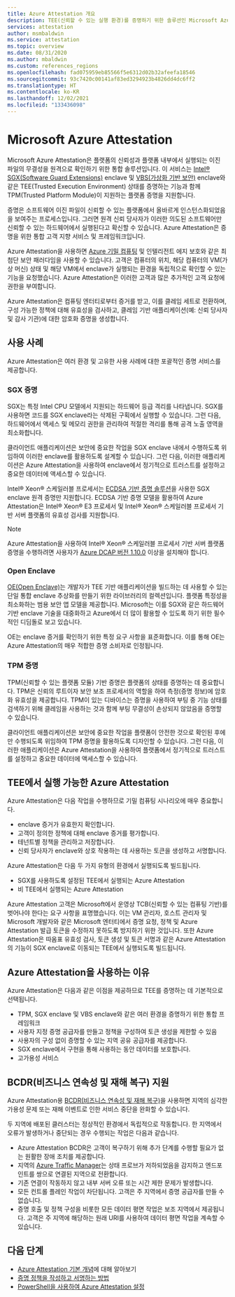 ```yaml
---
title: Azure Attestation 개요
description: TEE(신뢰할 수 있는 실행 환경)를 증명하기 위한 솔루션인 Microsoft Azure Attestation에 대한 개요입니다.
services: attestation
author: msmbaldwin
ms.service: attestation
ms.topic: overview
ms.date: 08/31/2020
ms.author: mbaldwin
ms.custom: references_regions
ms.openlocfilehash: fad075959eb85566f5e6312d02b32afeefa18546
ms.sourcegitcommit: 93c7420c00141af83ed3294923b4826dd4dc6ff2
ms.translationtype: HT
ms.contentlocale: ko-KR
ms.lasthandoff: 12/02/2021
ms.locfileid: "133436098"
---
```

# <a name="microsoft-azure-attestation"></a>Microsoft Azure Attestation 

Microsoft Azure Attestation은 플랫폼의 신뢰성과 플랫폼 내부에서 실행되는 이진 파일의 무결성을 원격으로 확인하기 위한 통합 솔루션입니다. 이 서비스는 [Intel® SGX(Software Guard Extensions)](https://www.intel.com/content/www/us/en/architecture-and-technology/software-guard-extensions.html) enclave 및 [VBS(가상화 기반 보안)](/windows-hardware/design/device-experiences/oem-vbs) enclave와 같은 TEE(Trusted Execution Environment) 상태를 증명하는 기능과 함께 TPM(Trusted Platform Module)이 지원하는 플랫폼 증명을 지원합니다. 

증명은 소프트웨어 이진 파일이 신뢰할 수 있는 플랫폼에서 올바르게 인스턴스화되었음을 보여주는 프로세스입니다. 그러면 원격 신뢰 당사자가 이러한 의도된 소프트웨어만 신뢰할 수 있는 하드웨어에서 실행된다고 확신할 수 있습니다. Azure Attestation은 증명을 위한 통합 고객 지향 서비스 및 프레임워크입니다.

Azure Attestation을 사용하면 [Azure 기밀 컴퓨팅](../confidential-computing/overview.md) 및 인텔리전트 에지 보호와 같은 최첨단 보안 패러다임을 사용할 수 있습니다. 고객은 컴퓨터의 위치, 해당 컴퓨터의 VM(가상 머신) 상태 및 해당 VM에서 enclave가 실행되는 환경을 독립적으로 확인할 수 있는 기능을 요청했습니다. Azure Attestation은 이러한 고객과 많은 추가적인 고객 요청에 권한을 부여합니다.

Azure Attestation은 컴퓨팅 엔터티로부터 증거를 받고, 이를 클레임 세트로 전환하며, 구성 가능한 정책에 대해 유효성을 검사하고, 클레임 기반 애플리케이션(예: 신뢰 당사자 및 감사 기관)에 대한 암호화 증명을 생성합니다.

## <a name="use-cases"></a>사용 사례

Azure Attestation은 여러 환경 및 고유한 사용 사례에 대한 포괄적인 증명 서비스를 제공합니다.

### <a name="sgx-attestation"></a>SGX 증명

SGX는 특정 Intel CPU 모델에서 지원되는 하드웨어 등급 격리를 나타냅니다. SGX를 사용하면 코드를 SGX enclave라는 삭제된 구획에서 실행할 수 있습니다. 그런 다음, 하드웨어에서 액세스 및 메모리 권한을 관리하여 적절한 격리를 통해 공격 노출 영역을 최소화합니다.

클라이언트 애플리케이션은 보안에 중요한 작업을 SGX enclave 내에서 수행하도록 위임하여 이러한 enclave를 활용하도록 설계할 수 있습니다. 그런 다음, 이러한 애플리케이션은 Azure Attestation을 사용하여 enclave에서 정기적으로 트러스트를 설정하고 중요한 데이터에 액세스할 수 있습니다.

Intel® Xeon® 스케일러블 프로세서는 [ECDSA 기반 증명 솔루션](https://software.intel.com/content/www/us/en/develop/topics/software-guard-extensions/attestation-services.html#Elliptic%20Curve%20Digital%20Signature%20Algorithm%20(ECDSA)%20Attestation)을 사용한 SGX enclave 원격 증명만 지원합니다. ECDSA 기반 증명 모델을 활용하여 Azure Attestation은 Intel® Xeon® E3 프로세서 및 Intel® Xeon® 스케일러블 프로세서 기반 서버 플랫폼의 유효성 검사를 지원합니다. 

> [!NOTE]
> Azure Attestation을 사용하여 Intel® Xeon® 스케일러블 프로세서 기반 서버 플랫폼 증명을 수행하려면 사용자가 [Azure DCAP 버전 1.10.0](https://github.com/microsoft/Azure-DCAP-Client) 이상을 설치해야 합니다.

### <a name="open-enclave"></a>Open Enclave
[OE(Open Enclave)](https://openenclave.io/sdk/)는 개발자가 TEE 기반 애플리케이션을 빌드하는 데 사용할 수 있는 단일 통합 enclave 추상화를 만들기 위한 라이브러리의 컬렉션입니다. 플랫폼 특정성을 최소화하는 범용 보안 앱 모델을 제공합니다. Microsoft는 이를 SGX와 같은 하드웨어 기반 enclave 기술을 대중화하고 Azure에서 더 많이 활용할 수 있도록 하기 위한 필수적인 디딤돌로 보고 있습니다.

OE는 enclave 증거를 확인하기 위한 특정 요구 사항을 표준화합니다. 이를 통해 OE는 Azure Attestation의 매우 적합한 증명 소비자로 인정됩니다.

### <a name="tpm-attestation"></a>TPM 증명 

TPM(신뢰할 수 있는 플랫폼 모듈) 기반 증명은 플랫폼의 상태를 증명하는 데 중요합니다. TPM은 신뢰의 루트이자 보안 보조 프로세서의 역할을 하여 측정(증명 정보)에 암호화 유효성을 제공합니다. TPM이 있는 디바이스는 증명을 사용하여 부팅 중 기능 상태를 검색하기 위해 클레임을 사용하는 것과 함께 부팅 무결성이 손상되지 않았음을 증명할 수 있습니다. 

클라이언트 애플리케이션은 보안에 중요한 작업을 플랫폼이 안전한 것으로 확인된 후에만 수행되도록 위임하여 TPM 증명을 활용하도록 디자인할 수 있습니다. 그런 다음, 이러한 애플리케이션은 Azure Attestation을 사용하여 플랫폼에서 정기적으로 트러스트를 설정하고 중요한 데이터에 액세스할 수 있습니다.

## <a name="azure-attestation-can-run-in-a-tee"></a>TEE에서 실행 가능한 Azure Attestation

Azure Attestation은 다음 작업을 수행하므로 기밀 컴퓨팅 시나리오에 매우 중요합니다.

- enclave 증거가 유효한지 확인합니다.
- 고객이 정의한 정책에 대해 enclave 증거를 평가합니다.
- 테넌트별 정책을 관리하고 저장합니다.
- 신뢰 당사자가 enclave와 상호 작용하는 데 사용하는 토큰을 생성하고 서명합니다.

Azure Attestation은 다음 두 가지 유형의 환경에서 실행되도록 빌드됩니다.
- SGX를 사용하도록 설정된 TEE에서 실행되는 Azure Attestation
- 비 TEE에서 실행되는 Azure Attestation

Azure Attestation 고객은 Microsoft에서 운영상 TCB(신뢰할 수 있는 컴퓨팅 기반)를 벗어나야 한다는 요구 사항을 표명했습니다. 이는 VM 관리자, 호스트 관리자 및 Microsoft 개발자와 같은 Microsoft 엔터티에서 증명 요청, 정책 및 Azure Attestation 발급 토큰을 수정하지 못하도록 방지하기 위한 것입니다. 또한 Azure Attestation은 따옴표 유효성 검사, 토큰 생성 및 토큰 서명과 같은 Azure Attestation의 기능이 SGX enclave로 이동되는 TEE에서 실행되도록 빌드됩니다.

## <a name="why-use-azure-attestation"></a>Azure Attestation을 사용하는 이유

Azure Attestation은 다음과 같은 이점을 제공하므로 TEE를 증명하는 데 기본적으로 선택됩니다. 

- TPM, SGX enclave 및 VBS enclave와 같은 여러 환경을 증명하기 위한 통합 프레임워크 
- 사용자 지정 증명 공급자를 만들고 정책을 구성하여 토큰 생성을 제한할 수 있음
- 사용자의 구성 없이 증명할 수 있는 지역 공유 공급자를 제공합니다.
- SGX enclave에서 구현을 통해 사용하는 동안 데이터를 보호합니다.
- 고가용성 서비스 

## <a name="business-continuity-and-disaster-recovery-bcdr-support"></a>BCDR(비즈니스 연속성 및 재해 복구) 지원

Azure Attestation용 [BCDR(비즈니스 연속성 및 재해 복구)](../availability-zones/cross-region-replication-azure.md)을 사용하면 지역의 심각한 가용성 문제 또는 재해 이벤트로 인한 서비스 중단을 완화할 수 있습니다.

두 지역에 배포된 클러스터는 정상적인 환경에서 독립적으로 작동합니다. 한 지역에서 오류가 발생하거나 중단되는 경우 수행되는 작업은 다음과 같습니다.

- Azure Attestation BCDR은 고객이 복구하기 위해 추가 단계를 수행할 필요가 없는 원활한 장애 조치를 제공합니다.
- 지역의 [Azure Traffic Manager](../traffic-manager/index.yml)는 상태 프로브가 저하되었음을 감지하고 엔드포인트를 쌍으로 연결된 지역으로 전환합니다.
- 기존 연결이 작동하지 않고 내부 서버 오류 또는 시간 제한 문제가 발생합니다.
- 모든 컨트롤 플레인 작업이 차단됩니다. 고객은 주 지역에서 증명 공급자를 만들 수 없습니다.
- 증명 호출 및 정책 구성을 비롯한 모든 데이터 평면 작업은 보조 지역에서 제공됩니다. 고객은 주 지역에 해당하는 원래 URI를 사용하여 데이터 평면 작업을 계속할 수 있습니다.

## <a name="next-steps"></a>다음 단계
- [Azure Attestation 기본 개념](basic-concepts.md)에 대해 알아보기
- [증명 정책을 작성하고 서명하는 방법](author-sign-policy.md)
- [PowerShell을 사용하여 Azure Attestation 설정](quickstart-powershell.md)
